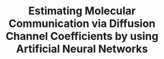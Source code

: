 ---
advisors:
- H. Birkan Yılmaz
poster: images/09-poster.jpg
students:
- name: Halil ibrahim Orhan
- name: Halil Umut Özdemir
title: Estimating Molecular Communication via Diffusion Channel Coefficients by using
  Artificial Neural Networks
type: project
---